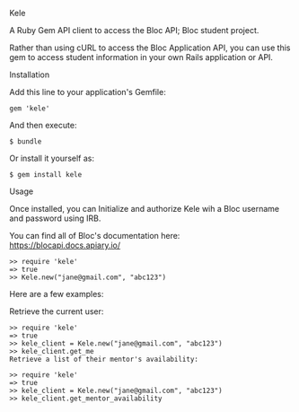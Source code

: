 Kele

A Ruby Gem API client to access the Bloc API; Bloc student project.

Rather than using cURL to access the Bloc Application API, you can use this gem to access student information in your own Rails application or API.

Installation

Add this line to your application's Gemfile:

```gem 'kele'```

And then execute:

```$ bundle```

Or install it yourself as:

```$ gem install kele```

Usage

Once installed, you can Initialize and authorize Kele wih a Bloc username and password using IRB.

You can find all of Bloc's documentation here: https://blocapi.docs.apiary.io/

```$ irb
>> require 'kele'
=> true
>> Kele.new("jane@gmail.com", "abc123")
```
Here are a few examples:

Retrieve the current user:

```$ irb
>> require 'kele'
=> true
>> kele_client = Kele.new("jane@gmail.com", "abc123")
>> kele_client.get_me
Retrieve a list of their mentor's availability:
```

```$ irb
>> require 'kele'
=> true
>> kele_client = Kele.new("jane@gmail.com", "abc123")
>> kele_client.get_mentor_availability
```

